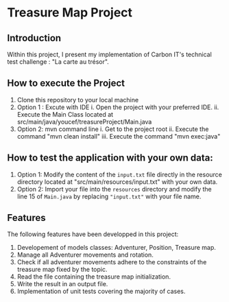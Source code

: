 # Treasure Map Project

## Introduction
Within this project, I present my implementation of Carbon IT's technical test challenge : "La carte au trésor".

## How to execute the Project

1. Clone this repository to your local machine
2. Option 1 : Excute with IDE
   i. Open the project with your preferred IDE.
   ii. Execute the Main Class located at src/main/java/youcef/treasureProject/Main.java
4. Option 2: mvn command line
   i. Get to the project root
   ii. Execute the command "mvn clean install"
   iii. Execute the command "mvn exec:java"

## How to test the application with your own data:

1. Option 1: Modify the content of the `input.txt` file directly in the resource directory located at "src/main/resources/input.txt" with your own data.
2. Option 2: Import your file into the `resources` directory and modify the line 15 of `Main.java` by replacing `"input.txt"` with your file name.

## Features
The following features have been developped in this project:

1. Developement of models classes: Adventurer, Position, Treasure map.
2. Manage all Adventurer movements and rotation.
3. Check if all adventurer movements adhere to the constraints of the treasure map fixed by the topic.
4. Read the file containing the treasure map initialization.
5. Write the result in an output file.
6. Implementation of unit tests covering the majority of cases.
   
